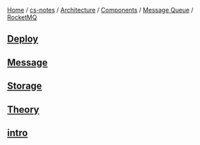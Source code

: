 [Home](https://mengxianbin.github.io) /
[cs-notes](https://mengxianbin.github.io/cs-notes/site) /
[Architecture](https://mengxianbin.github.io/cs-notes/site/Architecture) /
[Components](https://mengxianbin.github.io/cs-notes/site/Architecture/Components) /
[Message Queue](https://mengxianbin.github.io/cs-notes/site/Architecture/Components/Message%20Queue) /
[RocketMQ](https://mengxianbin.github.io/cs-notes/site/Architecture/Components/Message%20Queue/RocketMQ)

## [Deploy](https://mengxianbin.github.io/cs-notes/site/Architecture/Components/Message%20Queue/RocketMQ/Deploy/)

## [Message](https://mengxianbin.github.io/cs-notes/site/Architecture/Components/Message%20Queue/RocketMQ/Message/)

## [Storage](https://mengxianbin.github.io/cs-notes/site/Architecture/Components/Message%20Queue/RocketMQ/Storage/)

## [Theory](https://mengxianbin.github.io/cs-notes/site/Architecture/Components/Message%20Queue/RocketMQ/Theory/)

## [intro](https://mengxianbin.github.io/cs-notes/site/Architecture/Components/Message%20Queue/RocketMQ/intro)
